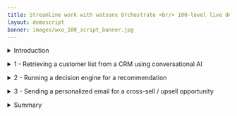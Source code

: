 ```yaml
---
title: Streamline work with watsonx Orchestrate <br/> 100-level live demo
layout: demoscript
banner: images/wxo_100_script_banner.jpg
---
```


<span id="top"></span>

<details markdown="1">

<summary>Introduction</summary>

Today we’ll see how IBM watsonx Orchestrate uses conversational AI to help sales professionals get their work done quickly.

Sellers in every industry perform many different tasks each day in their effort to upsell and cross-sell. In today's example, we'll look at an insurance sales representative... , including making customer offers, updating policies, and processing claims. Each of these tasks require the use of multiple systems, making it challenging to remember which applications are required and how they are used.

Let’s look at how we can help reps become more efficient and effective in carrying out these daily responsibilities. Prior to watsonx Orchestrate, sales reps in a brokerage office dedicated a few hours per week to sending prospecting emails for upsell and cross-sell. The steps of this process were: 
1.	Search the CRM system for customers that meet certain criteria.
2.	Determine the best upsell and cross-sell products to offer each customer.
3.	Write a customized email to each customer.
4.	Send each e-mail.

We will see in the demo how quickly IBM watsonx Orchestrate can assist insurance sellers in performing this sequence of tasks. 

<br/><br/>

</details>

<p/>

<details markdown="1">

<summary>1 - Retrieving a customer list from a CRM using conversational AI</summary>

<br/>

| **1.1** | **Invoke Salesforce skill using conversational AI** |
| :--- | :--- |
| **Narration** | The first step of the upsell task is to search Salesforce for clients that are upsell opportunities. <br/><br/> We invoke the customer upsell task using a chat prompt. |
| **Action** &nbsp; 1.1.1 | Type a natural language command **'Write upsell email to customers who have experienced recent life changes'** to pull a customer list from Salesforce. <br/> <img src="images/1-1-1.png" width="800" /> |
| **Narration** | watsonx Orchestrate understands the request automatically and connects to Salesforce data using an API in the back end to retrieve a customer list. The data shows a list of all customers with recent life events. The customer data is neatly displayed in a built-in table within the chat interface. |

<br/>

**[Go to top](#place1)**

<br/><br/>

</details>

<p/>

<details markdown="1">

<summary>2 - Running a decision engine for a recommendation</summary>

<br/>

| **2.1** | **Identify a customer for cross-sell / upsell** |
| :--- | :--- |
| **Narration** | The next step of the task is to determine the products to recommend to the selected customer. This skill makes a product recommendation based on the customer’s situation. |
| **Action** &nbsp; 2.1.1 | Select **John Collins** (1) from the table and click **Apply** (2) in the chat window. <br/> <img src="images/2-1-1.png" width="800" /> |
| **Narration** | watsonx Orchestrate uses the built-in decision automation capabilities to determine cross-sell / upsell recommendations for the selected customer. <br/><br/> The decision engine applies business logic that considers many different customer factors in order to make a product recommendation. In this case, the decision recognizes that the customer, John Collins, has a child who recently turned twenty-five. In the US, twenty-six is a milestone requiring children to acquire independent health insurance care coverage. Therefore, the decision will recommend a few suitable health coverage products for John’s child. |

<br/>

**[Go to top](#place1)**

<br/><br/>

</details>

<p/>

<details markdown="1">

<summary>3 - Sending a personalized email for a cross-sell / upsell opportunity</summary>

<br/>

| **3.1** | **Use generative AI to create a personalized email** |
| :--- | :--- |
| **Narration** | watsonx Orchestrate uses one of 20 Large Language Models (LLMs) available in watsonx to generate a personalized email. The generative AI input prompt is automatically created based on the customer’s life event. The products recommended by the decision engine are inserted into the prompt. |
| **Action** &nbsp; 3.1.1 | In the prompt field, highlight the embedded recommended products. <br/> <img src="images/3-1-1.png" width="800" /> |
| **Action** &nbsp; 3.1.2 | Scroll down and click **Apply**. <br/> <img src="images/3-1-2.png" width="800" /> |
| **Narration** | watsonx Orchestrate connects to watsonx.ai to generate an email containing the upsell offer. The generated email contains client-specific content that references the client’s recent history and why the recommended policy change has been recommended. <br/><br/> watsonx Orchestrate comes with a pre-built email editor that allows the seller to further customize or change the email to their preferences, like adding a signature. When they are happy with the email format, they can send the email directly from watsonx Orchestrate without having to open their email client. |
| **Action** &nbsp; 3.1.3 | Change the email address in the **To** field to your own email and review the email. <br/> <img src="images/3-1-3.png" width="800" /> |
| **Action** &nbsp; 3.1.4 | Review the email. <br/><br/> Scroll down and click **Apply** in the watsonx Orchestrate chat window. <br/> <img src="images/3-1-4.png" width="800" /> |
| **Action** &nbsp; 3.1.5 | Open an email client to show the sent email. <br/> <img src="images/3-1-5.jpg" width="800" /> |
| **Narration** | As you can see here in one of their inboxes, the email was sent successfully. |
  
<br/>

**[Go to top](#place1)**

<br/><br/>

</details>

<p/>

<details markdown="1">

<summary>Summary</summary>

<br/>

In today’s demo, we saw an insurance seller use watsonx Orchestrate to automate some of their repetitive, daily tasks. What would normally take hours to do, we were able to accomplish in only five minutes without any code or constant switching between applications. 

That’s because watsonx Orchestrate comes with a catalog of pre-built skills and the ability to create custom ones. Instead of dealing with complex API commands, users only need to click a button to access their tools and services.

For multiple customers, this is equivalent to saving days of work. From an IT perspective, you are creating more efficient ways of doing work for end users and developers alike, and getting more out of your existing investments.

Thank you for attending today’s presentation.

**[Go to top](#place1)**

<br/><br/>

</details>